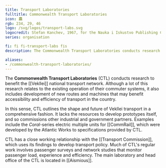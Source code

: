 ```yaml
---
title: Transport Laboratories
fulltitle: Commonwealth Transport Laboratories
icon: 🏛️
rgb: 234, 29, 46
logo: /svg/logos/transport-labs.svg
logocredit: Stefan Kanchev, 1967, for the Nauka i Iskustvo Publishing Company.
series: organisation

fi: fi fi-transport-labs fis
description: The Commonwealth Transport Laboratories conducts research to develop the Vekllei transport network for the Ministry of the Commons.

aliases:
- /commonwealth-transport-laboratories/
---
```

The <span class="fi fi-transport-labs fis"></span> **Commonwealth Transport Laboratories** (CTL) conducts research to benefit the [[Vekllei]] national transport network. Although a lot of this research relates to the existing operation of their commuter systems, it also includes development of new routes and machines that may benefit accessibility and efficiency of transport in the country.

In this sense, CTL outlines the shape and future of Vekllei transport in a comprehensive fashion. It lacks the resources to develop prototypes itself, and so commissions other industrial and government partners. Examples include the *Coral*-series electric multiple units for [[CommRail]], which were developed by the Atlantic Works to specifications provided by CTL.

CTL has a close working relationship with the [[Transport Commission]], which uses its findings to develop transport policy. Much of CTL's regular work involves passenger surveys and network studies that monitor passenger load, experience and efficiency. The main laboratory and head office of the CTL is located in [[Aismious]].
